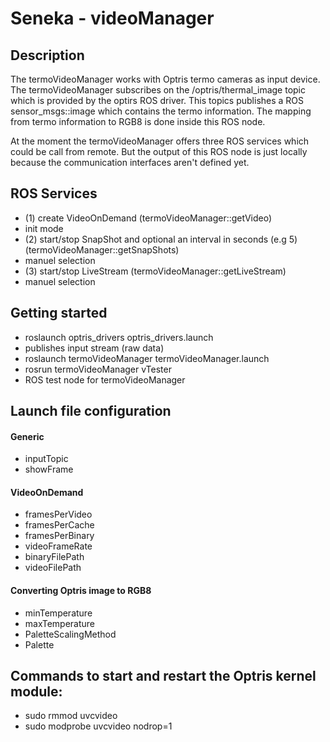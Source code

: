 Seneka - videoManager
======

## Description
The termoVideoManager works with Optris termo cameras as input device. 
The termoVideoManager subscribes on the /optris/thermal_image topic which is provided by the optirs ROS driver. 
This topics publishes a ROS sensor_msgs::image which contains the termo information. The mapping from termo information to RGB8 is done inside this ROS node.

At the moment the termoVideoManager offers three ROS services which could be call from remote. But the output of this ROS node is just locally because the communication interfaces aren't defined yet. 

## ROS Services 
- (1) create VideoOnDemand (termoVideoManager::getVideo) 
 - init mode 
- (2) start/stop SnapShot and optional an interval in seconds (e.g 5) (termoVideoManager::getSnapShots)
 - manuel selection 
- (3) start/stop LiveStream (termoVideoManager::getLiveStream)
 - manuel selection 

## Getting started
- roslaunch optris_drivers optris_drivers.launch 
 - publishes input stream (raw data)
- roslaunch termoVideoManager termoVideoManager.launch
- rosrun termoVideoManager vTester
 - ROS test node for termoVideoManager

## Launch file configuration

#### Generic
- inputTopic
- showFrame

#### VideoOnDemand
- framesPerVideo
- framesPerCache
- framesPerBinary
- videoFrameRate
- binaryFilePath
- videoFilePath

#### Converting Optris image to RGB8
- minTemperature
- maxTemperature
- PaletteScalingMethod
- Palette

## Commands to start and restart the Optris kernel module:
- sudo rmmod uvcvideo
- sudo modprobe uvcvideo nodrop=1
